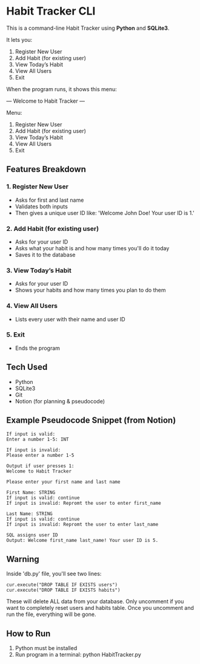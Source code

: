 # Habit Tracker CLI
This is a command-line Habit Tracker using **Python** and **SQLite3**.

It lets you:
1. Register New User
2. Add Habit (for existing user)
3. View Today’s Habit
4. View All Users
5. Exit

When the program runs, it shows this menu:

— Welcome to Habit Tracker —

Menu:

1. Register New User
2. Add Habit (for existing user)
3. View Today’s Habit
4. View All Users
5. Exit

## Features Breakdown
### 1. Register New User
- Asks for first and last name
- Validates both inputs 
- Then gives a unique user ID like: 'Welcome John Doe! Your user ID is 1.'

### 2. Add Habit (for existing user)
- Asks for your user ID
- Asks what your habit is and how many times you'll do it today
- Saves it to the database

### 3. View Today’s Habit
- Asks for your user ID
- Shows your habits and how many times you plan to do them

### 4. View All Users
- Lists every user with their name and user ID
### 5. Exit
- Ends the program

## Tech Used
- Python
- SQLite3
- Git
- Notion (for planning & pseudocode)

## Example Pseudocode Snippet (from Notion)

```text
If input is valid: 
Enter a number 1-5: INT

If input is invalid:
Please enter a number 1-5

Output if user presses 1:
Welcome to Habit Tracker

Please enter your first name and last name

First Name: STRING
If input is valid: continue
If input is invalid: Repromt the user to enter first_name

Last Name: STRING
If input is valid: continue
If input is invalid: Repromt the user to enter last_name

SQL assigns user ID
Output: Welcome first_name last_name! Your user ID is 5.
```

## Warning
Inside 'db.py' file, you'll see two lines:
```text
cur.execute("DROP TABLE IF EXISTS users")
cur.execute("DROP TABLE IF EXISTS habits")
```
These will delete ALL data from your database.
Only uncomment if you want to completely reset users and habits table.
Once you uncomment and run the file, everything will be gone.

## How to Run
1. Python must be installed 
2. Run program in a terminal:
python HabitTracker.py